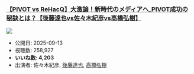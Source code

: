 ### [【PIVOT vs ReHacQ】大激論！新時代のメディアへ_PIVOT成功の秘訣とは？【後藤達也vs佐々木紀彦vs高橋弘樹】](https://www.youtube.com/watch?v=MCTJZTJ1mzQ)
[![](https://img.youtube.com/vi/MCTJZTJ1mzQ/sddefault.jpg)](https://www.youtube.com/watch?v=MCTJZTJ1mzQ)
-   公開日: 2025-09-13
-   視聴数: 258,927
-   **いいね数: 4,203**
-   出演者: 佐々木紀彦, [後藤達也](/rehacq_fan/people/後藤達也 "wikilink"), [高橋弘樹](/rehacq_fan/people/高橋弘樹 "wikilink")
